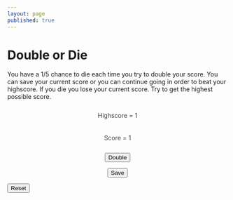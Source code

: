 ```yaml
---
layout: page
published: true
---
```


<h1>Double or Die</h1>

You have a 1/5 chance to die each time you try to double your score. You can save your current score or you can continue going in order to beat your highscore. If you die you lose your current score. Try to get the highest possible score.

<script>
  var score = 1;
  var highscore;

  function createCookie(highscore) {
    document.cookie = "highscore="+highscore+";"
  }
  
  function readCookie(){
    var cookieFind = parseInt(document.cookie.match(/highscore=(\d+)/)[1])
    highscore = cookieFind
  }

  try{
    readCookie()
  }
  catch(error){
    highscore = 1
    createCookie(highscore)
  }


</script>


<center>

  <div id="highscore" style="margin-top: 10px; padding: 10px 5px; color: #444; line-height: 1.5;">Highscore = 1</div>

  <div id="current-score" style="margin-top: 10px; padding: 10px 5px; color: #444; line-height: 1.5;">Score = 1</div>

  <button onclick="double()">Double</button>

  <button onclick="save()">Save</button>

  <div id="output"></div>

</center>

<button onclick="reset()">Reset</button>

<script>
  document.querySelector('#highscore').innerHTML = "Highscore = " + highscore;
  document.getElementById("output").innerHTML = ""

  function reset(){
    highscore = 1;
    createCookie(highscore)
    document.querySelector('#highscore').innerHTML = "Highscore = " + highscore;
  }
  function die(){
    return Math.random() >= 0.8
  }

  function save(){
    var output = document.querySelector('#highscore');

    window.setTimeout(_ => {
      if (score > highscore){
        highscore = score;
        createCookie(highscore);
        output.innerHTML = "Highscore = " + highscore;
      }
      document.getElementById("output").innerHTML = `You would have ${die() ? 'won' : 'lost'} if you doubled`
        
      score = 1;
      document.querySelector('#current-score').innerHTML = "Score = " + score;
    })
  }

  function double(){
    if (die()){
      score = 1;
    }
    else{
      score *= 2;
    }
    window.setTimeout(_ => {
      document.querySelector('#current-score').innerHTML = "Score = " + score;
    })
  }

</script>
